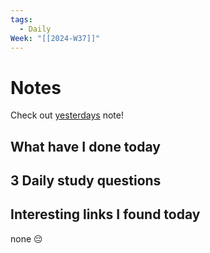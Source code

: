 ```yaml
---
tags:
  - Daily
Week: "[[2024-W37]]"
---
```


# Notes

Check out [yesterdays](2024-09-11) note!

## What have I done today

## 3 Daily study questions

## Interesting links I found today

none 😔
